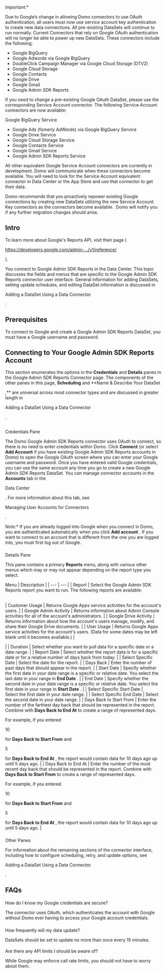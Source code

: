 

*Important:**

Due to Google’s change in allowing Domo connectors to use OAuth authentication, all users must now use service account key authentication to create new data connections. All pre-existing DataSets will continue to run normally. Current Connectors that rely on Google OAuth authentication will no longer be able to power up new DataSets. These connectors include the following:
 * Google BigQuery
* Google Adwords via Google BigQuery
* DoubleClick Campaign Manager via Google Cloud Storage (DTV2)
* Google Cloud Storage
* Google Contacts
* Google Drive
* Google Gmail
* Google Admin SDK Reports

If you need to change a pre-existing Google OAuth DataSet, please use the corresponding Service Account connector. The following Service Account connectors are now available:

 Google BigQuery Service
* Google Ads (fomerly AdWords) via Google BigQuery Service
* Google Drive Service
* Google Cloud Storage Service
* Google Contacts Service
* Google Gmail Service
* Google Admin SDK Reports Service

All other equivalent Google Service Account connectors are currently in development. Domo will communicate when these connectors become available. You will need to look for the Service Account equivalent connector in Data Center or the App Store and use that connector to get their data.


 Domo recommends that you proactively repower existing Google connections by creating new DataSets utilizing the new Service Account Key connectors as the connectors become available.  Domo will notify you if any further migration changes should arise.


 Intro
-------

To learn more about Google's Reports API, visit their page (

https://developers.google.com/admin-.../v1/reference/

).


 You connect to Google Admin SDK Reports in the Data Center. This topic discusses the fields and menus that are specific to the Google Admin SDK Reports connector user interface. General information for adding DataSets, setting update schedules, and editing DataSet information is discussed in

Adding a DataSet Using a Data Connector

.


 Prerequisites
---------------

To connect to Google and create a Google Admin SDK Reports DataSet, you must have a Google username and password.


 Connecting to Your Google Admin SDK Reports Account
-----------------------------------------------------

This section enumerates the options in the
 **Credentials**
 and
 **Details**
 panes in the Google Admin SDK Reports Connector page. The components of the other panes in this page,
 **Scheduling**
 and
 **Name & Describe Your DataSet

,**
 are universal across most connector types and are discussed in greater length in

Adding a DataSet Using a Data Connector

.

##
 Credentials Pane

The Domo Google Admin SDK Reports connector uses OAuth to connect, so there is no need to enter credentials within Domo. Click
 **Connect**
 (or select
 **Add Account**
 if you have existing Google Admin SDK Reports accounts in Domo) to open the Google OAuth screen where you can enter your Google username and password. Once you have entered valid Google credentials, you can use the same account any time you go to create a new Google Admin SDK Reports DataSet. You can manage connector accounts in the
 **Accounts**
 tab in the

Data Center

. For more information about this tab, see

Managing User Accounts for Connectors

.

*Note:**
 If you are already logged into Google when you connect in Domo, you are authenticated automatically when you click
 **Add account**
 . If you want to connect to an account that is different from the one you are logged into, you must first log out of Google.


###
 Details Pane

This pane contains a primary
 **Reports**
 menu, along with various other menus which may or may not appear depending on the report type you select.


 Menu
  |
 Description
  |
| --- | --- |
|
 Report
  |
 Select the Google Admin SDK Reports report you want to run. The following reports are available:


|  |  |
| --- | --- |
|
 Customer Usage
  |
 Returns Google Apps service activities for the account's users.
  |
|
 Google Admin Activity
  |
 Returns information about Admin Console activities for all of the account's administrators.
  |
|
 Google Drive Activity
  |
 Returns information about how the account's users manage, modify, and share their Google Drive documents.
  |
|
 User Usage
  |
 Returns Google Apps service activities for the account's users. (Data for some dates may be left blank until it becomes available.)
  |

|
|
 Duration
  |
 Select whether you want to pull data for a specific date or a date range.
  |
|
 Report Date
  |
 Select whether the report data is for a specific date or for a relative number of days back from today.
  |
|
 Select Specific Date
  |
 Select the date for the report.
  |
|
 Days Back
  |
 Enter the number of past days that should appear in the report.
  |
|
 Start Date
  |
 Specify whether the first date in your date range is a specific or relative date. You select the last date in your range in
 **End Date**
 .
  |
|
 End Date
  |
 Specify whether the second date in your date range is a specific or relative date. You select the first date in your range in
 **Start Date**
 .
  |
|
 Select Specific Start Date
  |
 Select the first date in your date range.
  |
|
 Select Specific End Date
  |
 Select the second date in your date range.
  |
|
 Days Back to Start From
  |
 Enter the number of the farthest day back that should be represented in the report. Combine with
 **Days Back to End At**
 to create a range of represented days.


 For example, if you entered

10

for
 **Days Back to Start From**
 and

5

for
 **Days Back to End At**
 , the report would contain data for 10 days ago up until 5 days ago.
  |
|
 Days Back to End At
  |
 Enter the number of the most recent day back that should be represented in the report. Combine with
 **Days Back to Start From**
 to create a range of represented days.


 For example, if you entered

10

for
 **Days Back to Start From**
 and

5

for
 **Days Back to End At**
 , the report would contain data for 10 days ago up until 5 days ago.
  |


###
 Other Panes

For information about the remaining sections of the connector interface, including how to configure scheduling, retry, and update options, see

Adding a DataSet Using a Data Connector

.


 FAQs
------


####
 How do I know my Google credentials are secure?

The connector uses OAuth, which authenticates the account with Google without Domo ever having to access your Google account credentials.

###
 How frequently will my data update?

DataSets should be set to update no more than once every 15 minutes.

####
 Are there any API limits I should be aware of?

While Google may enforce call rate limits, you should not have to worry about them.

